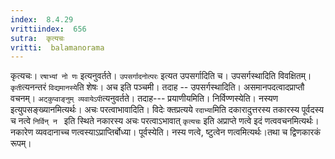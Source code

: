 ```yaml
---
index:  8.4.29
vrittiindex:  656
sutra:  कृत्यचः
vritti:  balamanorama 
---
```


कृत्यचः। `रषाभ्यां नो णः` इत्यनुवर्तते। `उपसर्गादनोत्परः` इत्यत उपसर्गादिति च। उपसर्गस्थादिति विवक्षितम्। `कृती`त्यनन्तरं `विद्यमानस्ये`ति शेषः। अच इति पञ्चमी। तदाह -- उपसर्गस्थादिति। असमानपदत्वादप्राप्तौ वचनम्। `अट्कुप्वाङ्नुम् व्यवायेऽपी`त्यनुवर्तते। तदाह--- प्रयाणीयमिति। निर्विण्णस्येति। नस्यण इत्युपसङ्ख्यानमित्यर्थः। अचः परत्वाभावादिति। विदेः क्तप्रत्यये `रदाभ्या`मिति दकारादुत्तरस्य तकारस्य पूर्वदस्य च नत्वे `निर्विन् न ` इति स्थिते नकारस्य अचः परत्वाऽभावात् `कृत्यचः` इति अप्राप्ते णत्वे इदं णत्ववचनमित्यर्थः। नकारेण व्यवदानाच्च णत्वस्याऽप्राप्तिर्बोध्या। पूर्वस्येति। नस्य णत्वे, ष्टुत्वेन णत्वमित्यर्थः।तथा च द्विणकारकं रूपम्। 


